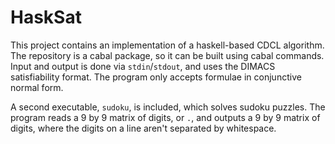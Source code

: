 # HaskSat

This project contains an implementation of a haskell-based CDCL algorithm. The repository is a cabal package, so it can be built using cabal commands. Input and output is done via `stdin`/`stdout`, and uses the DIMACS satisfiability format. The program only accepts formulae in conjunctive normal form.

A second executable, `sudoku`, is included, which solves sudoku puzzles. The program reads a 9 by 9 matrix of digits, or `.`, and outputs a 9 by 9 matrix of digits, where the digits on a line aren't separated by whitespace.

